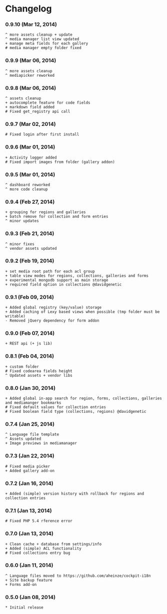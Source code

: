 # Changelog


### 0.9.10  (Mar 12, 2014)
    
    ^ more assets cleanup + update
    ^ media manager list view updated
    + manage meta fields for each gallery
    # media manager empty folder fixed

### 0.9.9  (Mar 06, 2014)
    
    ^ more assets cleanup
    ^ mediapicker reworked

### 0.9.8  (Mar 06, 2014)
    
    ^ assets cleanup
    + autocomplete feature for code fields
    + markdown field added
    # Fixed get_registry api call

### 0.9.7  (Mar 02, 2014)
    
    # Fixed login after first install

### 0.9.6  (Mar 01, 2014)
    
    + Activity logger added
    # Fixed import images from folder (gallery addon)

### 0.9.5  (Mar 01, 2014)
    
    ^ dashboard reworked
    ^ more code cleanup

### 0.9.4  (Feb 27, 2014)
    
    + grouping for regions and galleries
    + batch remove for collection and form entries
    ^ minor updates


### 0.9.3 (Feb 21, 2014)

    ^ minor fixes
    ^ vendor assets updated


### 0.9.2 (Feb 19, 2014)

    + set media root path for each acl group
    + table view modes for regions, collections, galleries and forms
    + experimental mongodb support as main storage
    + required field option in collections @davidgenetic

### 0.9.1 (Feb 09, 2014)

    + Added global registry (key/value) storage
    + Added caching of Lexy based views when possible (tmp folder must be writable)
    - Removed jQuery dependency for form addon

### 0.9.0 (Feb 07, 2014)

    + REST api (+ js lib)

### 0.8.1 (Feb 04, 2014)

    + custom folder
    # Fixed codearea fields height
    ^ Updated assets + vendor libs

### 0.8.0 (Jan 30, 2014)

    + Added global in-app search for region, forms, collections, galleries and mediamanger bookmarks
    # Fixed default values for collection entries
    # Fixed boolean field type (collections, regions) @davidgenetic

### 0.7.4 (Jan 25, 2014)

    ^ Language file template
    ^ Assets updated
    + Image previews in mediamanager

### 0.7.3 (Jan 22, 2014)

    # Fixed media picker
    + Added gallery add-on

### 0.7.2 (Jan 16, 2014)

    + Added (simple) version history with rollback for regions and collection entries

### 0.7.1 (Jan 13, 2014)

    # Fixed PHP 5.4 rference error

### 0.7.0 (Jan 13, 2014)

    + Clean cache + database from settings/info
    + Added (simple) ACL functionality
    # Fixed collections entry bug

### 0.6.0 (Jan 11, 2014)

    ^ Language files moved to https://github.com/aheinze/cockpit-i18n
    + Site backup feature
    + Forms add-on

### 0.5.0 (Jan 08, 2014)

    * Initial release